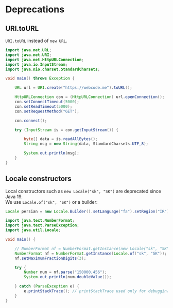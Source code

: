 # Deprecations

## URI.toURL 

`URI.toURL` instead of `new URL`. 

```java
import java.net.URL;
import java.net.URI;
import java.net.HttpURLConnection;
import java.io.InputStream;
import java.nio.charset.StandardCharsets;

void main() throws Exception {

    URL url = URI.create("https://webcode.me").toURL();

    HttpURLConnection con = (HttpURLConnection) url.openConnection();
    con.setConnectTimeout(5000);
    con.setReadTimeout(5000);
    con.setRequestMethod("GET");

    con.connect();

    try (InputStream is = con.getInputStream()) {

        byte[] data = is.readAllBytes();
        String msg = new String(data, StandardCharsets.UTF_8);

        System.out.println(msg);
    }
}
```

## Locale constructors

Local constructors such as `new Locale("sk", "SK")` are deprecated since Java 19.  
We use `Locale.of("sk", "SK")` or a builder:  

```java
Locale persian = new Locale.Builder().setLanguage("fa").setRegion("IR").build();
```

```java
import java.text.NumberFormat;
import java.text.ParseException;
import java.util.Locale;

void main() {

    // NumberFormat nf = NumberFormat.getInstance(new Locale("sk", "SK"));
    NumberFormat nf = NumberFormat.getInstance(Locale.of("sk", "SK"));
    nf.setMaximumFractionDigits(3);

    try {
        Number num = nf.parse("150000,456");
        System.out.println(num.doubleValue());

    } catch (ParseException e) {
        e.printStackTrace(); // printStackTrace used only for debuggin/testing, not in production
    }
}
```



